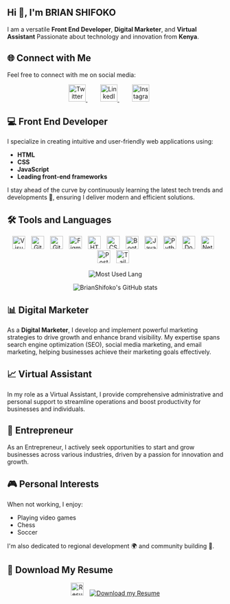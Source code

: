 ## Hi :wave:, I'm BRIAN SHIFOKO

I am a versatile **Front End Developer**, **Digital Marketer**, and **Virtual Assistant** Passionate about technology and innovation from **Kenya**.

## 🌐 Connect with Me
Feel free to connect with me on social media:

<div align="center">
  <a href="https://twitter.com/BraaYooh_G_Host/" style="margin-right: 30px;">
    <img src="https://cdn-icons-png.flaticon.com/128/5969/5969020.png" alt="Twitter" height="40" width="40"/>
  </a>
  
  <a href="https://www.linkedin.com/in/brian-m-shifoko/" style="margin-right: 30px;">
    <img src="https://cdn-icons-png.flaticon.com/128/1377/1377213.png" alt="LinkedIn" height="40" width="40"/>
  </a>
  
  <a href="https://www.instagram.com/braayooh_g_host/" style="margin-right: 30px;">
    <img src="https://cdn-icons-png.flaticon.com/128/3955/3955024.png" alt="Instagram" height="40" width="40"/>
  </a>
</div>

## 💻 Front End Developer
I specialize in creating intuitive and user-friendly web applications using:
- **HTML**
- **CSS**
- **JavaScript**
- **Leading front-end frameworks**

I stay ahead of the curve by continuously learning the latest tech trends and developments 🚀, ensuring I deliver modern and efficient solutions.

## 🛠 Tools and Languages

<div align="center">
  <img src="https://cdn-icons-png.flaticon.com/128/906/906324.png" alt="Visual Studio Code" height="30" width="30" style="margin-right: 10px;"/>
  <img src="https://cdn-icons-png.flaticon.com/128/15466/15466163.png" alt="Git" height="30" width="30" style="margin-right: 10px;"/>
  <img src="https://cdn-icons-png.flaticon.com/128/3291/3291695.png" alt="GitHub" height="30" width="30" style="margin-right: 10px;"/>
  <img src="https://cdn-icons-png.flaticon.com/128/5968/5968705.png" alt="Figma" height="30" width="30" style="margin-right: 10px;"/>
  <img src="https://cdn-icons-png.flaticon.com/128/5968/5968267.png" alt="HTML" height="30" width="30" style="margin-right: 10px;"/>
  <img src="https://cdn-icons-png.flaticon.com/128/919/919826.png" alt="CSS" height="30" width="30" style="margin-right: 10px;"/>
  <img src="https://cdn-icons-png.flaticon.com/128/5968/5968672.png" alt="Bootstrap" height="30" width="30" style="margin-right: 10px;"/>
  <img src="https://cdn-icons-png.flaticon.com/128/5968/5968292.png" alt="JavaScript" height="30" width="30" style="margin-right: 10px;"/>
  <img src="https://cdn-icons-png.flaticon.com/128/5968/5968350.png" alt="Python" height="30" width="30" style="margin-right: 10px;"/>
  <img src="https://cdn-icons-png.flaticon.com/128/15466/15466088.png" alt="Docker" height="30" width="30" style="margin-right: 10px;"/>
  <img src="https://encrypted-tbn0.gstatic.com/images?q=tbn:ANd9GcQTPljZjEifmq91JkJoikah4_jXlGZ1klHRqQ&s" alt="Netlify" height="30" width="30" style="margin-right: 10px;"/>
  <img src="https://cdn-icons-png.flaticon.com/128/5968/5968342.png" alt="PostgreSQL" height="30" width="30" style="margin-right: 10px;"/>
  <img src="https://encrypted-tbn0.gstatic.com/images?q=tbn:ANd9GcQDML5CFq70Y9FJ52YnyCjfdyUA3g9B6is_jA&s" alt="Tailwind" height="30" width="30" style="margin-right: 10px;"/>
</div>

<div align="center">
  
![Most Used Lang](https://github-readme-stats.vercel.app/api/top-langs/?username=BrianShifoko&layout=compact&theme=default&hide_title=false)

![BrianShifoko's GitHub stats](https://github-readme-stats.vercel.app/api?username=BrianShifoko&show_icons=true&count_private=true&theme=default)

</div>

## 📊 Digital Marketer
As a **Digital Marketer**, I develop and implement powerful marketing strategies to drive growth and enhance brand visibility. My expertise spans search engine optimization (SEO), social media marketing, and email marketing, helping businesses achieve their marketing goals effectively.

## 📈 Virtual Assistant
In my role as a Virtual Assistant, I provide comprehensive administrative and personal support to streamline operations and boost productivity for businesses and individuals.

## 🌟 Entrepreneur
As an Entrepreneur, I actively seek opportunities to start and grow businesses across various industries, driven by a passion for innovation and growth.

## 🎮 Personal Interests
When not working, I enjoy:
- Playing video games
- Chess
- Soccer

I'm also dedicated to regional development 🌍 and community building 🤝.

## 📄 Download My Resume
<div align="center">
  <img src="https://cdn-icons-png.flaticon.com/128/15827/15827578.png" alt="Resume Animation" height="30" width="30" style="margin-right: 10px;"/>
  <a href="https://docs.google.com/document/d/1V5dwlba8nuom0nV4ekjl3b76iIti67VyobxXTXcNdl0/edit" download>
    <img src="https://img.shields.io/badge/Download-My_Resume-red?style=for-the-badge&logo=googledrive&logoColor=white; border-radius: 5px" alt="Download my Resume"/>
  </a>
</div>
